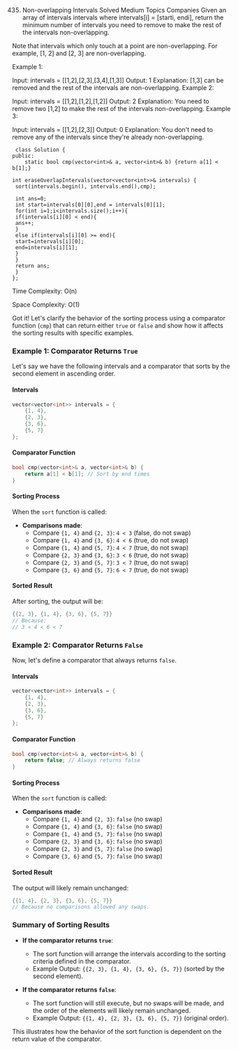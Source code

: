 435. Non-overlapping Intervals
Solved
Medium
Topics
Companies
Given an array of intervals intervals where intervals[i] = [starti, endi], return the minimum number of intervals you need to remove to make the rest of the intervals non-overlapping.

Note that intervals which only touch at a point are non-overlapping. For example, [1, 2] and [2, 3] are non-overlapping.

 

Example 1:

Input: intervals = [[1,2],[2,3],[3,4],[1,3]]
Output: 1
Explanation: [1,3] can be removed and the rest of the intervals are non-overlapping.
Example 2:

Input: intervals = [[1,2],[1,2],[1,2]]
Output: 2
Explanation: You need to remove two [1,2] to make the rest of the intervals non-overlapping.
Example 3:

Input: intervals = [[1,2],[2,3]]
Output: 0
Explanation: You don't need to remove any of the intervals since they're already non-overlapping.


```
 class Solution {
public:
    static bool cmp(vector<int>& a, vector<int>& b) {return a[1] < b[1];} 
 
int eraseOverlapIntervals(vector<vector<int>>& intervals) { 
 sort(intervals.begin(), intervals.end(),cmp); 
  
 int ans=0; 
 int start=intervals[0][0],end = intervals[0][1]; 
 for(int i=1;i<intervals.size();i++){ 
 if(intervals[i][0] < end){ 
 ans++; 
 } 
 else if(intervals[i][0] >= end){  
 start=intervals[i][0]; 
 end=intervals[i][1]; 
 } 
 } 
 return ans; 
 } 
};
```
Time Complexity: O(n) 

Space Complexity: O(1)


Got it! Let's clarify the behavior of the sorting process using a comparator function (`cmp`) that can return either `true` or `false` and show how it affects the sorting results with specific examples.

### Example 1: Comparator Returns `True`

Let's say we have the following intervals and a comparator that sorts by the second element in ascending order.

#### Intervals
```cpp
vector<vector<int>> intervals = {
    {1, 4},
    {2, 3},
    {3, 6},
    {5, 7}
};
```

#### Comparator Function
```cpp
bool cmp(vector<int>& a, vector<int>& b) {
    return a[1] < b[1]; // Sort by end times
}
```

#### Sorting Process
When the `sort` function is called:

- **Comparisons made**:
  - Compare `{1, 4}` and `{2, 3}`: `4 < 3` (false, do not swap)
  - Compare `{1, 4}` and `{3, 6}`: `4 < 6` (true, do not swap)
  - Compare `{1, 4}` and `{5, 7}`: `4 < 7` (true, do not swap)
  - Compare `{2, 3}` and `{3, 6}`: `3 < 6` (true, do not swap)
  - Compare `{2, 3}` and `{5, 7}`: `3 < 7` (true, do not swap)
  - Compare `{3, 6}` and `{5, 7}`: `6 < 7` (true, do not swap)

#### Sorted Result
After sorting, the output will be:
```cpp
{{2, 3}, {1, 4}, {3, 6}, {5, 7}}
// Because: 
// 3 < 4 < 6 < 7
```

### Example 2: Comparator Returns `False`

Now, let's define a comparator that always returns `false`.

#### Intervals
```cpp
vector<vector<int>> intervals = {
    {1, 4},
    {2, 3},
    {3, 6},
    {5, 7}
};
```

#### Comparator Function
```cpp
bool cmp(vector<int>& a, vector<int>& b) {
    return false; // Always returns false
}
```

#### Sorting Process
When the `sort` function is called:

- **Comparisons made**:
  - Compare `{1, 4}` and `{2, 3}`: `false` (no swap)
  - Compare `{1, 4}` and `{3, 6}`: `false` (no swap)
  - Compare `{1, 4}` and `{5, 7}`: `false` (no swap)
  - Compare `{2, 3}` and `{3, 6}`: `false` (no swap)
  - Compare `{2, 3}` and `{5, 7}`: `false` (no swap)
  - Compare `{3, 6}` and `{5, 7}`: `false` (no swap)

#### Sorted Result
The output will likely remain unchanged:
```cpp
{{1, 4}, {2, 3}, {3, 6}, {5, 7}}
// Because no comparisons allowed any swaps.
```

### Summary of Sorting Results

- **If the comparator returns `true`**:
  - The sort function will arrange the intervals according to the sorting criteria defined in the comparator.
  - Example Output: `{{2, 3}, {1, 4}, {3, 6}, {5, 7}}` (sorted by the second element).

- **If the comparator returns `false`**:
  - The sort function will still execute, but no swaps will be made, and the order of the elements will likely remain unchanged.
  - Example Output: `{{1, 4}, {2, 3}, {3, 6}, {5, 7}}` (original order).

This illustrates how the behavior of the sort function is dependent on the return value of the comparator.
